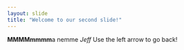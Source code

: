 ```yaml
---
layout: slide
title: "Welcome to our second slide!"
---
```

**MMMMmmmm**a nemme *Jeff*
Use the left arrow to go back!
